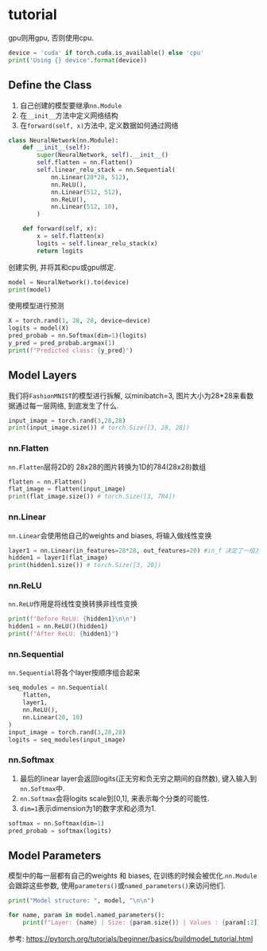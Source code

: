 # tutorial

gpu则用gpu, 否则使用cpu.
```python
device = 'cuda' if torch.cuda.is_available() else 'cpu'
print('Using {} device'.format(device))
```
## Define the Class

1. 自己创建的模型要继承`nn.Module`
2. 在`__init__`方法中定义网络结构
3. 在`forward(self, x)`方法中, 定义数据如何通过网络

```python
class NeuralNetwork(nn.Module):
    def __init__(self):
        super(NeuralNetwork, self).__init__()
        self.flatten = nn.Flatten()
        self.linear_relu_stack = nn.Sequential(
            nn.Linear(28*28, 512),
            nn.ReLU(),
            nn.Linear(512, 512),
            nn.ReLU(),
            nn.Linear(512, 10),
        )

    def forward(self, x):
        x = self.flatten(x)
        logits = self.linear_relu_stack(x)
        return logits
```

创建实例, 并将其和cpu或gpu绑定.
```python
model = NeuralNetwork().to(device)
print(model)
```

使用模型进行预测
```python
X = torch.rand(1, 28, 28, device=device)
logits = model(X)
pred_probab = nn.Softmax(dim=1)(logits)
y_pred = pred_probab.argmax(1)
print(f"Predicted class: {y_pred}")
```



## Model Layers
我们将`FashionMNIST`的模型进行拆解, 以minibatch=3, 图片大小为28*28来看数据通过每一层网络, 到底发生了什么.
```python
input_image = torch.rand(3,28,28)
print(input_image.size()) # torch.Size([3, 28, 28])
```
### nn.Flatten
`nn.Flatten`层将2D的 28x28的图片转换为1D的784(28x28)数组

```python
flatten = nn.Flatten()
flat_image = flatten(input_image)
print(flat_image.size()) # torch.Size([3, 784])
```

### nn.Linear
`nn.Linear`会使用他自己的weights and biases, 将输入做线性变换
```python
layer1 = nn.Linear(in_features=28*28, out_features=20) #in_f 决定了一组方程有多少个w, out_决定了有几组方程
hidden1 = layer1(flat_image)
print(hidden1.size()) # torch.Size([3, 20])
```
### nn.ReLU
`nn.ReLU`作用是将线性变换转换非线性变换
```python
print(f"Before ReLU: {hidden1}\n\n")
hidden1 = nn.ReLU()(hidden1)
print(f"After ReLU: {hidden1}")
```
### nn.Sequential
`nn.Sequential`将各个layer按顺序组合起来

```python
seq_modules = nn.Sequential(
    flatten,
    layer1,
    nn.ReLU(),
    nn.Linear(20, 10)
)
input_image = torch.rand(3,28,28)
logits = seq_modules(input_image)
```

### nn.Softmax
1. 最后的linear layer会返回logits(正无穷和负无穷之期间的自然数), 键入输入到`nn.Softmax`中.
2. `nn.Softmax`会将logits scale到[0,1], 来表示每个分类的可能性.
3. `dim=1`表示dimension为1的数字求和必须为1.
```python
softmax = nn.Softmax(dim=1)
pred_probab = softmax(logits)
```

## Model Parameters
模型中的每一层都有自己的weights 和 biases, 在训练的时候会被优化.`nn.Module`会跟踪这些参数, 使用`parameters()`或`named_parameters()`来访问他们.

```python
print("Model structure: ", model, "\n\n")

for name, param in model.named_parameters():
    print(f"Layer: {name} | Size: {param.size()} | Values : {param[:2]} \n")
```



参考:
https://pytorch.org/tutorials/beginner/basics/buildmodel_tutorial.html